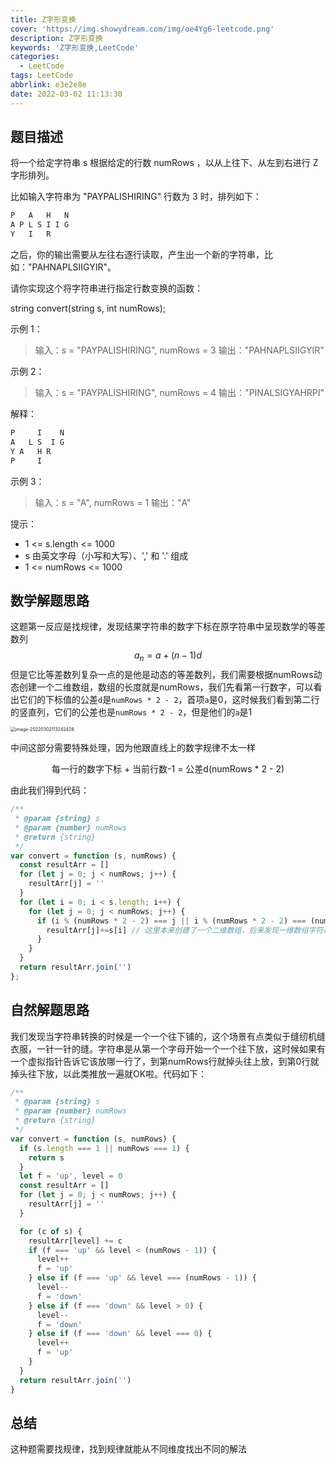 ```yaml
---
title: Z字形变换
cover: 'https://img.showydream.com/img/oe4Yg6-leetcode.png'
description: Z字形变换
keywords: 'Z字形变换,LeetCode'
categories:
  - LeetCode
tags: LeetCode
abbrlink: e3e2e8e
date: 2022-03-02 11:13:30
---
```


## 题目描述

将一个给定字符串 s 根据给定的行数 numRows ，以从上往下、从左到右进行 Z 字形排列。

比如输入字符串为 "PAYPALISHIRING" 行数为 3 时，排列如下：

```bash
P   A   H   N
A P L S I I G
Y   I   R
```


之后，你的输出需要从左往右逐行读取，产生出一个新的字符串，比如："PAHNAPLSIIGYIR"。

请你实现这个将字符串进行指定行数变换的函数：

string convert(string s, int numRows);


示例 1：

> 输入：s = "PAYPALISHIRING", numRows = 3 输出："PAHNAPLSIIGYIR" 

示例 2：

> 输入：s = "PAYPALISHIRING", numRows = 4 输出："PINALSIGYAHRPI"

解释：

```bash
P     I    N
A   L S  I G
Y A   H R
P     I
```


示例 3：

> 输入：s = "A", numRows = 1 输出："A"


提示：

- 1 <= s.length <= 1000
- s 由英文字母（小写和大写）、',' 和 '.' 组成
- 1 <= numRows <= 1000

## 数学解题思路

这题第一反应是找规律，发现结果字符串的数字下标在原字符串中呈现数学的等差数列
$$
a_n=a+(n-1)d
$$
但是它比等差数列复杂一点的是他是动态的等差数列，我们需要根据numRows动态创建一个二维数组，数组的长度就是numRows，我们先看第一行数字，可以看出它们的下标值的公差`d`是`numRows * 2 - 2`，首项`a`是0，这时候我们看到第二行的竖直列，它们的公差也是`numRows * 2 - 2`，但是他们的`a`是1

<img src="https://img.showydream.com/img/9Rk2SB-image-20220302113242428.png" alt="image-20220302113242428" style="zoom:50%;" />

中间这部分需要特殊处理，因为他跟直线上的数字规律不太一样

<center>每一行的数字下标 + 当前行数-1 = 公差d(numRows * 2 - 2)</center>

由此我们得到代码：

```javascript
/**
 * @param {string} s
 * @param {number} numRows
 * @return {string}
 */
var convert = function (s, numRows) {
  const resultArr = []
  for (let j = 0; j < numRows; j++) {
    resultArr[j] = ''
  }
  for (let i = 0; i < s.length; i++) {
    for (let j = 0; j < numRows; j++) {
      if (i % (numRows * 2 - 2) === j || i % (numRows * 2 - 2) === (numRows * 2 - 2 - j)) {
        resultArr[j]+=s[i] // 这里本来创建了一个二维数组，后来发现一维数组字符串就够用了
      }
    }
  }
  return resultArr.join('')
};
```

## 自然解题思路

我们发现当字符串转换的时候是一个一个往下铺的，这个场景有点类似于缝纫机缝衣服，一针一针的缝。字符串是从第一个字母开始一个一个往下放，这时候如果有一个虚拟指针告诉它该放哪一行了，到第numRows行就掉头往上放，到第0行就掉头往下放，以此类推放一遍就OK啦。代码如下：

```javascript
/**
 * @param {string} s
 * @param {number} numRows
 * @return {string}
 */
var convert = function (s, numRows) {
  if (s.length === 1 || numRows === 1) {
    return s
  }
  let f = 'up', level = 0
  const resultArr = []
  for (let j = 0; j < numRows; j++) {
    resultArr[j] = ''
  }

  for (c of s) {
    resultArr[level] += c
    if (f === 'up' && level < (numRows - 1)) {
      level++
      f = 'up'
    } else if (f === 'up' && level === (numRows - 1)) {
      level--
      f = 'down'
    } else if (f === 'down' && level > 0) {
      level--
      f = 'down'
    } else if (f === 'down' && level === 0) {
      level++
      f = 'up'
    }
  }
  return resultArr.join('')
}
```

## 总结

这种题需要找规律，找到规律就能从不同维度找出不同的解法
